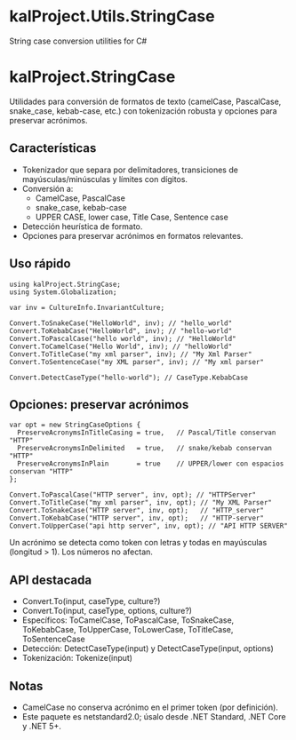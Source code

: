 # kalProject.Utils.StringCase
String case conversion utilities for C#

# kalProject.StringCase

Utilidades para conversión de formatos de texto (camelCase, PascalCase, snake_case, kebab-case, etc.) con tokenización robusta y opciones para preservar acrónimos.

## Características

- Tokenizador que separa por delimitadores, transiciones de mayúsculas/minúsculas y límites con dígitos.
- Conversión a:
  - CamelCase, PascalCase
  - snake_case, kebab-case
  - UPPER CASE, lower case, Title Case, Sentence case
- Detección heurística de formato.
- Opciones para preservar acrónimos en formatos relevantes.

## Uso rápido

```
using kalProject.StringCase;
using System.Globalization;

var inv = CultureInfo.InvariantCulture;

Convert.ToSnakeCase("HelloWorld", inv); // "hello_world"
Convert.ToKebabCase("HelloWorld", inv); // "hello-world"
Convert.ToPascalCase("hello world", inv); // "HelloWorld"
Convert.ToCamelCase("Hello World", inv); // "helloWorld"
Convert.ToTitleCase("my xml parser", inv); // "My Xml Parser"
Convert.ToSentenceCase("my XML parser", inv); // "My xml parser"

Convert.DetectCaseType("hello-world"); // CaseType.KebabCase
```

## Opciones: preservar acrónimos

```
var opt = new StringCaseOptions {
  PreserveAcronymsInTitleCasing = true,   // Pascal/Title conservan "HTTP"
  PreserveAcronymsInDelimited   = true,   // snake/kebab conservan "HTTP"
  PreserveAcronymsInPlain       = true    // UPPER/lower con espacios conservan "HTTP"
};

Convert.ToPascalCase("HTTP server", inv, opt); // "HTTPServer"
Convert.ToTitleCase("my xml parser", inv, opt); // "My XML Parser"
Convert.ToSnakeCase("HTTP server", inv, opt);   // "HTTP_server"
Convert.ToKebabCase("HTTP server", inv, opt);   // "HTTP-server"
Convert.ToUpperCase("api http server", inv, opt); // "API HTTP SERVER"
```

Un acrónimo se detecta como token con letras y todas en mayúsculas (longitud > 1). Los números no afectan.

## API destacada

- Convert.To(input, caseType, culture?)
- Convert.To(input, caseType, options, culture?)
- Específicos: ToCamelCase, ToPascalCase, ToSnakeCase, ToKebabCase, ToUpperCase, ToLowerCase, ToTitleCase, ToSentenceCase
- Detección: DetectCaseType(input) y DetectCaseType(input, options)
- Tokenización: Tokenize(input)

## Notas

- CamelCase no conserva acrónimo en el primer token (por definición).
- Este paquete es netstandard2.0; úsalo desde .NET Standard, .NET Core y .NET 5+.
